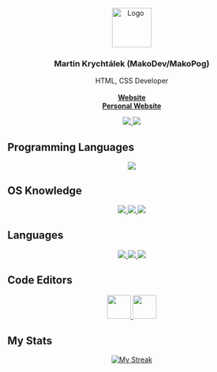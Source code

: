 <br/>
<div align="center">
  <a href="https://www.krychtalek.eu">
    <img src="https://www.krychtalek.link/favicon" alt="Logo" width="80" height="80">
  </a>
  
  <h3 align="center">Martin Krychtálek (MakoDev/MakoPog)</h3>
<p align="center">HTML, CSS Developer
  <br>
  <br>
  <a href="https://krychtalek.dev/makopog"><strong>Website</strong></a><br>
    <a href="https://krychtalek.dev"><strong>Personal Website</strong></a>
</div>

<p align="center">
  <a href="https://gitlab.com/makopog">
    <img src="https://skillicons.dev/icons?i=gitlab"/>
  </a>
   <a href="https://codepen.io/mkrychtalek">
    <img src="https://skillicons.dev/icons?i=codepen"/>
  </a>
</p>

## Programming Languages

<p align="center">
  <a href="#">
    <img src="https://skillicons.dev/icons?i=html,css"/>
  </a>
</p>

## OS Knowledge

<p align="center">
  <a href="#">
    <img src="https://img.icons8.com/fluency/48/null/windows-11.png"/>
    <img src="https://img.icons8.com/color/48/null/windows-10.png"/>
    <img src="https://img.icons8.com/color/48/null/windows-logo.png"/>
    
  </a>
</p>

## Languages

<p align="center">
  <a href="#">
    <img src="https://img.icons8.com/color/48/null/czech-republic-circular.png"/>
    <img src="https://img.icons8.com/color/48/null/usa-circular.png"/>
    <img src="https://img.icons8.com/color/48/null/great-britain-circular.png"/>
  </a>
</p>

## Code Editors

<p align="center">
  <a href="#">
    <img src="https://github.com/mkrychtalek/mkrychtalek/assets/93790230/e14a7779-8c1c-40f5-abc0-3c2f82a09108" width="48px" height="48px"/>
    <img src="https://github.com/mkrychtalek/mkrychtalek/assets/93790230/4b6e994e-62cb-4ec5-b775-114fcecd0b91" width="48px" height="48px"/>
  </a>
</p>

## My Stats

<p align="center">
  <a href="#">
    <img alt="My Streak" src="https://github-readme-streak-stats.herokuapp.com/?user=mkrychtalek&theme=github-dark"/>
</p>

